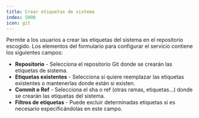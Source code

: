 ```yaml
---
title: Crear etiquetas de sistema
index: 5000
icon: git
---
```


Permite a los usuarios a crear las etiquetas del sistema en el repositorio escogido. Los elementos del formulario para
configurar el servicio contiene los siguientes campos:

- **Repositorio** - Selecciona el repositorio Git donde  se crearán las etiquetas de sistema.
- **Etiquetas existentes** - Selecciona si quiere reemplazar las etiquetas existentes o mantenerlas donde están si existen.
- **Commit o Ref** - Selecciona el sha o ref (otras ramas, etiquetas...) donde se crearán las etiquetas del sistema.
- **Filtros de etiquetas** - Puede excluir determinadas etiquetas si es necesario especificándolas en este campo.
